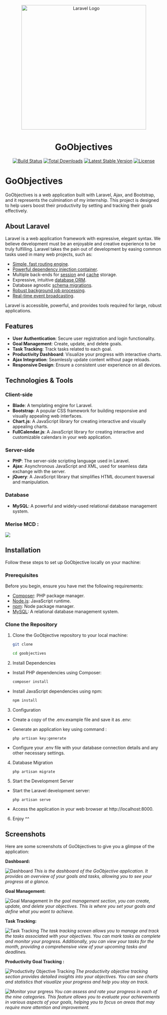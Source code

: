 <p align="center"><a href="https://laravel.com" target="_blank"><img src="https://raw.githubusercontent.com/laravel/art/master/logo-lockup/5%20SVG/2%20CMYK/1%20Full%20Color/laravel-logolockup-cmyk-red.svg" width="400" alt="Laravel Logo"></a><br/> <h1 align="center">GoObjectives</h1></p>

<p align="center">
<a href="https://github.com/laravel/framework/actions"><img src="https://github.com/laravel/framework/workflows/tests/badge.svg" alt="Build Status"></a>
<a href="https://packagist.org/packages/laravel/framework"><img src="https://img.shields.io/packagist/dt/laravel/framework" alt="Total Downloads"></a>
<a href="https://packagist.org/packages/laravel/framework"><img src="https://img.shields.io/packagist/v/laravel/framework" alt="Latest Stable Version"></a>
<a href="https://packagist.org/packages/laravel/framework"><img src="https://img.shields.io/packagist/l/laravel/framework" alt="License"></a>
</p>

# GoObjectives

GoObjectives is a web application built with Laravel, Ajax, and Bootstrap, and it represents the culmination of my internship. This project is designed to help users boost their productivity by setting and tracking their goals effectively.

## About Laravel

Laravel is a web application framework with expressive, elegant syntax. We believe development must be an enjoyable and creative experience to be truly fulfilling. Laravel takes the pain out of development by easing common tasks used in many web projects, such as:

-   [Simple, fast routing engine](https://laravel.com/docs/routing).
-   [Powerful dependency injection container](https://laravel.com/docs/container).
-   Multiple back-ends for [session](https://laravel.com/docs/session) and [cache](https://laravel.com/docs/cache) storage.
-   Expressive, intuitive [database ORM](https://laravel.com/docs/eloquent).
-   Database agnostic [schema migrations](https://laravel.com/docs/migrations).
-   [Robust background job processing](https://laravel.com/docs/queues).
-   [Real-time event broadcasting](https://laravel.com/docs/broadcasting).

Laravel is accessible, powerful, and provides tools required for large, robust applications.

## Features

-   **User Authentication**: Secure user registration and login functionality.
-   **Goal Management**: Create, update, and delete goals.
-   **Task Tracking**: Track tasks related to each goal.
-   **Productivity Dashboard**: Visualize your progress with interactive charts.
-   **Ajax Integration**: Seamlessly update content without page reloads.
-   **Responsive Design**: Ensure a consistent user experience on all devices.

## Technologies & Tools

### Client-side

-   **Blade**: A templating engine for Laravel.
-   **Bootstrap**: A popular CSS framework for building responsive and visually appealing web interfaces.
-   **Chart.js**: A JavaScript library for creating interactive and visually appealing charts.
- **FullCalendar.js**: A JavaScript library for creating interactive and customizable calendars in your web application.


### Server-side

-   **PHP**: The server-side scripting language used in Laravel.
-   **Ajax**: Asynchronous JavaScript and XML, used for seamless data exchange with the server.
-   **jQuery**: A JavaScript library that simplifies HTML document traversal and manipulation.

### Database

-   **MySQL**: A powerful and widely-used relational database management system.

### Merise MCD : 
![](MCD.png)

## Installation

Follow these steps to set up GoObjective locally on your machine:

### Prerequisites

Before you begin, ensure you have met the following requirements:

-   [Composer](https://getcomposer.org/): PHP package manager.
-   [Node.js](https://nodejs.org/): JavaScript runtime.
-   [npm](https://www.npmjs.com/): Node package manager.
-   [MySQL](https://www.mysql.com/): A relational database management system.

### Clone the Repository

1. Clone the GoObjective repository to your local machine:

    ```bash
    git clone
    ```

    ```bash
    cd goobjectives
    ```

2. Install Dependencies

-   Install PHP dependencies using Composer:

    ```bash
    composer install
    ```

-   Install JavaScript dependencies using npm:

    ```bash
    npm install
    ```

3.  Configuration

-   Create a copy of the .env.example file and save it as .env:
-   Generate an application key using command :

    ```
    php artisan key:generate
    ```
- Configure your .env file with your database connection details and any other necessary settings.
4. Database Migration

    ```
    php artisan migrate
    ```
5. Start the Development Server

- Start the Laravel development server:

    ```
    php artisan serve
    ```


- Access the application in your web browser at http://localhost:8000.    

6. Enjoy ^^

## Screenshots

Here are some screenshots of GoObjectives to give you a glimpse of the application:

**Dashboard:**

![Dashboard](Screenshots\Dashboard.jpeg)
*This is the dashboard of the GoObjective application. It provides an overview of your goals and tasks, allowing you to see your progress at a glance.*

**Goal Management:**

![Goal Management](Screenshots\objectives.jpeg)
*In the goal management section, you can create, update, and delete your objectives. This is where you set your goals and define what you want to achieve.*

**Task Tracking:**

![Task Tracking](Screenshots\Tasks.jpeg)
*The task tracking screen allows you to manage and track the tasks associated with your objectives. You can mark tasks as complete and monitor your progress. Additionally, you can view your tasks for the month, providing a comprehensive view of your upcoming tasks and deadlines.*

**Productivity Goal Tracking :**

![Productivity Objective Tracking](Screenshots\Objective-details.jpeg)
*The productivity objective tracking section provides detailed insights into your objectives. You can see charts and statistics that visualize your progress and help you stay on track.*

![Monitor your prgress](Screenshots\progress.jpeg)
*You can assess and rate your progress in each of the nine categories. This feature allows you to evaluate your achievements in various aspects of your goals, helping you to focus on areas that may require more attention and improvement.*